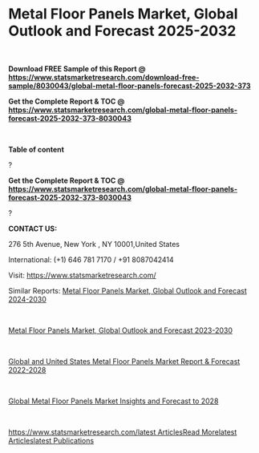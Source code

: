 <h1>Metal Floor Panels Market, Global Outlook and Forecast 2025-2032</h1><br/><p><strong>Download FREE Sample of this Report @ <a href="https://www.statsmarketresearch.com/download-free-sample/8030043/global-metal-floor-panels-forecast-2025-2032-373">https://www.statsmarketresearch.com/download-free-sample/8030043/global-metal-floor-panels-forecast-2025-2032-373</a></strong></p>
 
 
 
 <div><b>Get the Complete Report & TOC @ <a href="https://www.statsmarketresearch.com/global-metal-floor-panels-forecast-2025-2032-373-8030043">https://www.statsmarketresearch.com/global-metal-floor-panels-forecast-2025-2032-373-8030043</a></b></div>
 
 
 
 <p><br />
 
 <b>Table of content</b></p>
 
 
 
 <p>? </p>
 
 
 
 <div><b>Get the Complete Report & TOC @ <a href="https://www.statsmarketresearch.com/global-metal-floor-panels-forecast-2025-2032-373-8030043">https://www.statsmarketresearch.com/global-metal-floor-panels-forecast-2025-2032-373-8030043</a></b></div>
 
 
 
 <p>? </p>
 
 
 
 <p><b>CONTACT US:</b><br />
 
 276 5th Avenue, New York , NY 10001,United States<br />
 
 International: (+1) 646 781 7170 / +91 8087042414<br />
 
 Visit: <a href="https://www.statsmarketresearch.com/">https://www.statsmarketresearch.com/</a><br />
 
 Similar Reports: <a href="https://www.statsmarketresearch.com/global-metal-floor-panels-forecast-2025-2032-373-8030043">Metal Floor Panels Market, Global Outlook and Forecast 2024-2030</a><br />
 
 <br />
 
 <a href="https://www.statsmarketresearch.com/global-metal-floor-panels-forecast-2025-2032-373-8030043">Metal Floor Panels Market, Global Outlook and Forecast 2023-2030</a><br />
 
 <br />
 
 <a href="https://www.statsmarketresearch.com/global-metal-floor-panels-forecast-2025-2032-373-8030043">Global and United States Metal Floor Panels Market Report & Forecast 2022-2028</a><br />
 
 <br />
 
 <a href="https://www.statsmarketresearch.com/global-metal-floor-panels-forecast-2025-2032-373-8030043">Global Metal Floor Panels Market Insights and Forecast to 2028</a><br />
 
 <br />
 
 <a href="https://gyeongbokgung.com">https://www.statsmarketresearch.com/</a><a href="https://hallyeomaritime.com">latest Articles</a><a href="https://jingwansa.com">Read More</a><a href="https://nguoiviet.jp/">latest Articles</a><a href="https://www.intelmarketresearch.com/">latest Publications</a></p>